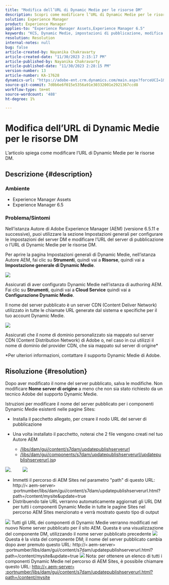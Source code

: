 ```yaml
---
title: "Modifica dell’URL di Dynamic Medie per le risorse DM"
description: Scopri come modificare l’URL di Dynamic Medie per le risorse DM.
solution: Experience Manager
product: Experience Manager
applies-to: "Experience Manager Assets,Experience Manager 6.5"
keywords: "KCS, Dynamic Medie, impostazioni di pubblicazione, modifica dell’URL DM"
resolution: Resolution
internal-notes: null
bug: false
article-created-by: Nayanika Chakravarty
article-created-date: "11/30/2023 2:15:17 PM"
article-published-by: Nayanika Chakravarty
article-published-date: "11/30/2023 2:28:15 PM"
version-number: 13
article-number: KA-17628
dynamics-url: "https://adobe-ent.crm.dynamics.com/main.aspx?forceUCI=1&pagetype=entityrecord&etn=knowledgearticle&id=9f92d4e1-8a8f-ee11-8179-6045bd006b25"
source-git-commit: 7d0b6e6f015e5356a91e30332001e2921367ccd8
workflow-type: tm+mt
source-wordcount: '488'
ht-degree: 1%

---
```


# Modifica dell’URL di Dynamic Medie per le risorse DM


L’articolo spiega come modificare l’URL di Dynamic Medie per le risorse DM.

## Descrizione {#description}


### Ambiente

- Experience Manager Assets
- Experience Manager 6.5


### Problema/Sintomi

Nell’istanza Autore di Adobe Experience Manager (AEM) (versione 6.5.11 e successive), puoi utilizzare la sezione Impostazioni generali per configurare le impostazioni del server DM e modificare l’URL del server di pubblicazione o l’URL di Dynamic Medie per le risorse DM.

Per aprire la pagina Impostazioni generali di Dynamic Medie, nell’istanza Autore AEM, fai clic su <b>Strumenti</b>, quindi vai a <b>Risorse</b>, quindi vai a <b>Impostazione generale di Dynamic Medie</b>.

![](assets/___a092d4e1-8a8f-ee11-8179-6045bd006b25___.png)

Assicurati di aver configurato Dynamic Medie nell’istanza di authoring AEM. Fai clic su <b>Strumenti</b>, quindi vai a<b> Cloud Service</b> quindi vai a <b>Configurazione Dynamic Medie</b>.

Il nome del server pubblicato è un server CDN (Content Deliver Network) utilizzato in tutte le chiamate URL generate dal sistema e specifiche per il tuo account Dynamic Medie.

![](assets/___a292d4e1-8a8f-ee11-8179-6045bd006b25___.png)

Assicurati che il nome di dominio personalizzato sia mappato sul server CDN (Content Distribution Network) di Adobe o, nel caso in cui utilizzi il nome di dominio del provider CDN, che sia mappato sul server di origine\*

\*Per ulteriori informazioni, contattare il supporto Dynamic Medie di Adobe.


## Risoluzione {#resolution}


Dopo aver modificato il nome del server pubblicato, salva le modifiche. Non modificare <b>Nome server di origine</b> a meno che non sia stato richiesto da un tecnico Adobe del supporto Dynamic Medie.

Istruzioni per modificare il nome del server pubblicato per i componenti Dynamic Medie esistenti nelle pagine Sites:

- Installa il pacchetto allegato, per creare il nodo URL del server di pubblicazione
- Una volta installato il pacchetto, noterai che 2 file vengono creati nel tuo Autore AEM

   - [/libs/dam/gui/content/s7dam/updatepublishserverurl](http://vgaur-wx-1:4502/crx/de/index.jsp#/crx.default/jcr%3aroot/libs/dam/gui/content/s7dam/updatepublishserverurl "Percorso di visualizzazione in CRXDE Liti")
   - [/libs/dam/gui/components/s7dam/updatepublishserverurl/updatepublishserverurl.js](http://vgaur-wx-1:4502/crx/de/index.jsp#/crx.default/jcr%3aroot/libs/dam/gui/components/s7dam/updatepublishserverurl/updatepublishserverurl.jsp "Percorso di visualizzazione in CRXDE Liti")p


![](assets/d326656d-3f49-ec11-8c62-000d3a5cbc3f.png).         ![](assets/20fc6673-3f49-ec11-8c62-000d3a5cbc3f.png)

- &#x200B;&#x200B;&#x200B;&#x200B;&#x200B;&#x200B;&#x200B;Immetti il percorso di AEM Sites nel parametro &quot;path&quot; di questo URL: http://`<` aem-server`>` :portnumber/libs/dam/gui/content/s7dam/updatepublishserverurl.html?path=/content/mysite&amp;update=true&#x200B;&#x200B;&#x200B;&#x200B;&#x200B;&#x200B;&#x200B;
- Distribuendo tale URL verranno automaticamente aggiornati gli URL DM per tutti i componenti Dynamic Medie in tutte le pagine Sites nel percorso AEM Sites menzionato e verrà mostrato questo tipo di output


![](assets/12ef597f-3f49-ec11-8c62-000d3a5cbc3f.png)
Tutti gli URL dei componenti di Dynamic Medie verranno modificati nel nuovo Nome server pubblicato per il sito AEM.
Questa è una visualizzazione del componente DM, utilizzando il nome server pubblicato precedente
![](assets/59f64ca5-4049-ec11-8c62-000d3a5cbc3f.png)
Questa è la vista del componente DM; il nome del server pubblicato cambia dopo aver premuto questo URL: http://`<` aem-server`>` :portnumber/libs/dam/gui/content/s7dam/updatepublishserverurl.html?path=/content/mysite&amp;update=true
![](assets/7a7449b1-4049-ec11-8c62-000d3a5cbc3f.png)
Nota: per ottenere un elenco di tutti i componenti Dynamic Medie nel percorso di AEM Sites, è possibile chiamare questo URL: <u style="text-decoration:underline">http://`<` aem-server`>` :portnumber/libs/dam/gui/content/s7dam/updatepublishserverurl.html?path=/content/mysite</u>

&#x200B;&#x200B;&#x200B;&#x200B;&#x200B;&#x200B;&#x200B;
